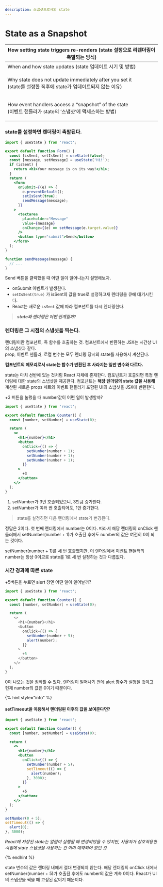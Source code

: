 ```yaml
---
description: 스냅샷으로서의 state
---
```


# State as a Snapshot

| How setting state triggers re-renders (state 설정으로 리렌더링이 촉발되는 방식)                                          |
| ------------------------------------------------------------------------------------------------------------------------ |
| When and how state updates (state 업데이트 시기 및 방법)                                                                 |
| <p>Why state does not update immediately after you set it <br>(state를 설정한 직후에 state가 업데이트되지 않는 이유)</p> |
| <p>How event handlers access a “snapshot” of the state <br>(이벤트 핸들러가 state의 ‘스냅샷’에 액세스하는 방법)</p>      |

### state를 설정하면 렌더링이 촉발된다. <a href="#setting-state-triggers-renders" id="setting-state-triggers-renders"></a>

```jsx
import { useState } from 'react';

export default function Form() {
  const [isSent, setIsSent] = useState(false);
  const [message, setMessage] = useState('Hi!');
  if (isSent) {
    return <h1>Your message is on its way!</h1>;
  }
  return (
    <form
      onSubmit={(e) => {
        e.preventDefault();
        setIsSent(true);
        sendMessage(message);
      }}
    >
      <textarea
        placeholder="Message"
        value={message}
        onChange={(e) => setMessage(e.target.value)}
      />
      <button type="submit">Send</button>
    </form>
  );
}

function sendMessage(message) {
  // ...
}
```

Send 버튼을 클릭했을 때 어떤 일이 일어나는지 설명해보자.

- onSubmit 이벤트가 발생한다.
- `setIsSent(true)` 가 isSent의 값을 true로 설정하고새 렌더링을 큐에 대기시킨다.&#x20;
- React는 새로운 `isSent` 값에 따라 컴포넌트를 다시 렌더링한다.

> _**state와 렌더링은 어떤 관계일까?**_

### 렌더링은 그 시점의 스냅샷을 찍는다.&#x20;

렌더링이란 컴포넌트, 즉 함수를 호출하는 것. 컴포넌트에서 반환하는 JSX는 시간상 UI의 스냅샷과 같다.\
prop, 이벤트 핸들러, 로컬 변수는 모두 렌더링 당시의 state를 사용해서 계산된다.

**컴포넌트의 메모리로서 state는 함수가 반환된 후 사라지는 일반 변수와 다르다.**&#x20;

state는 마치 선반에 있는 것처럼 React 자체에 존재한다. 컴포넌트가 호출되면 특정 렌더링에 대한 state의 스냅샷을 제공한다. 컴포넌트는 **해당 렌더링의 state 값을 사용해** 계산된 새로운 props 세트와 이벤트 핸들러가 포함된 UI의 스냅샷을 JSX에 반환한다.&#x20;

\+3 버튼을 눌렀을 때 number값이 어떤 일이 발생할까?

```jsx
import { useState } from 'react';

export default function Counter() {
  const [number, setNumber] = useState(0);

  return (
    <>
      <h1>{number}</h1>
      <button
        onClick={() => {
          setNumber(number + 1);
          setNumber(number + 1);
          setNumber(number + 1);
        }}
      >
        +3
      </button>
    </>
  );
}
```

1. setNumber가 3번 호출되었으니, 3만큼 증가한다.&#x20;
2. setNumber가 여러 번 호출되어도, 1만 증가한다.&#x20;

> state를 설정하면 다음 렌더링에서 state가 변경된다.

정답은 2이다. 첫 번째 렌더링에서 number는 0이다. 따라서 해당 렌더링의 onClick 핸들러에서 setNumber(number + 1)가 호출된 후에도 number의 값은 여전히 0이 되는 것이다.

setNumber(number + 1)를 세 번 호출했지만, 이 렌더링에서 이벤트 핸들러의 number는 항상 0이므로 state를 1로 세 번 설정하는 것과 다름없다.

### 시간 경과에 따른 state

+5버튼을 누르면 alert 창엔 어떤 일이 일어날까?

```typescript
import { useState } from 'react';

export default function Counter() {
  const [number, setNumber] = useState(0);

  return (
    <>
      <h1>{number}</h1>
      <button
        onClick={() => {
          setNumber(number + 5);
          alert(number);
        }}
      >
        +5
      </button>
    </>
  );
}
```

0이 나오는 것을 짐작할 수 있다. 렌더링이 일어나기 전에 alert 함수가 실행될 것이고 현재 number의 값은 0이기 때문이다.

{% hint style="info" %}

#### setTimeout을 이용해서 렌더링된 이후의 값을 보여준다면?

```jsx
import { useState } from 'react';

export default function Counter() {
  const [number, setNumber] = useState(0);

  return (
    <>
      <h1>{number}</h1>
      <button
        onClick={() => {
          setNumber(number + 5);
          setTimeout(() => {
            alert(number);
          }, 3000);
        }}
      >
        +5
      </button>
    </>
  );
}
```

```jsx
setNumber(0 + 5);
setTimeout(() => {
  alert(0);
}, 3000);
```

_React에 저장된 state는 알림이 실행될 때 변경되었을 수 있지만, 사용자가 상호작용한 시점에 state 스냅샷을 사용하는 건 이미 예약되어 있던 것_

{% endhint %}

state 변수의 값은 렌더링 내에서 절대 변경되지 않는다. 해당 렌더링의 onClick 내에서 setNumber(number + 5)가 호출된 후에도 number의 값은 계속 0이다. React가 UI의 스냅샷을 찍을 때 고정된 값이기 때문이다.
